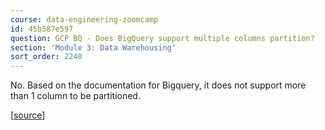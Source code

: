 ```yaml
---
course: data-engineering-zoomcamp
id: 45b587e597
question: GCP BQ - Does BigQuery support multiple columns partition?
section: 'Module 3: Data Warehousing'
sort_order: 2240
---
```


No. Based on the documentation for Bigquery, it does not support more than 1 column to be partitioned.

[[source](https://cloud.google.com/bigquery/docs/partitioned-tables#limitations)]

